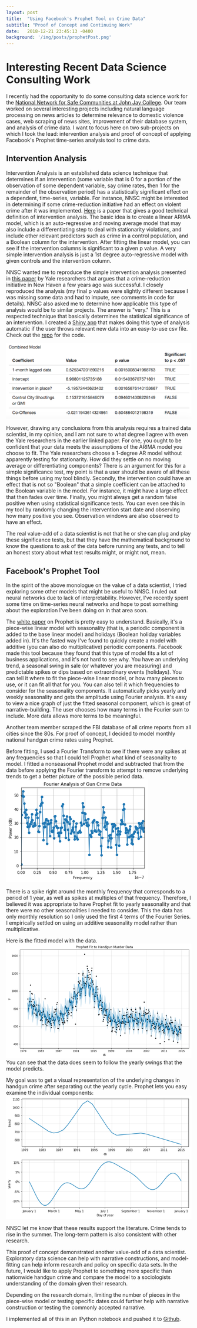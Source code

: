 ```yaml
---
layout: post
title:  "Using Facebook's Prophet Tool on Crime Data"
subtitle: "Proof of Concept and Continuing Work"
date:   2018-12-21 23:45:13 -0400
background: '/img/posts/prophetPost.png'
---
```


# Interesting Recent Data Science Consulting Work

I recently had the opportunity to do some consulting data science work for the [National Network for Safe Communities at John Jay College](https://nnscommunities.org/who-we-are/mission). Our team worked on several interesting projects including natural language processing on news articles to determine relevance to domestic violence cases, web scraping of news sites, improvement of their database system, and analysis of crime data. I want to focus here on two sub-projects on which I took the lead: intervention analysis and proof of concept of applying Facebook's Prophet time-series analysis tool to crime data.

## Intervention Analysis

Intervention Analysis is an established data science technique that determines if an intervention (some variable that is 0 for a portion of the observation of some dependent variable, say crime rates, then 1 for the remainder of the observation period) has a statistically significant effect on a dependent, time-series, variable. For instance, NNSC might be interested in determining if some crime-reduction initiative had an effect on violent crime after it was implemented. [Here](https://www.jstor.org/stable/2335318?seq=1#page_scan_tab_contents) is a paper that gives a good technical definition of intervention analysis. The basic idea is to create a linear ARIMA model, which is an auto-regressive and moving average model that may also include a differentiating step to deal with stationarity violations, and include other relevant predictors such as crime in a control population, and a  Boolean column for the intervention. After fitting the linear model, you can see if the intervention columns is significant to a given p value. A very simple intervention analysis is just a 1st degree auto-regressive model with given controls and the intervention column.

NNSC wanted me to reproduce the simple intervention analysis presented in [this paper](https://isps.yale.edu/research/publications/isps16-04) by Yale researchers that argues that a crime-reduction initiative in New Haven a few years ago was successful. I closely reproduced the analysis (my final p values were slightly different because I was missing some data and had to impute, see comments in code for details). NNSC also asked me to determine how applicable this type of analysis would be to similar projects. The answer is "very." This is a respected technique that basically determines the statistical significance of an intervention. I created a [Shiny app](https://mathslug.shinyapps.io/InterventionSignificanceTest2/) that makes doing this type of analysis automatic if the user throws relevant new data into an easy-to-use csv file. Check out the [repo](https://github.com/mathSlug/crime-analysis/tree/master/InterventionSignificanceTest) for the code.


![My Shiny App](/img/posts/LongevShiny.png)

However, drawing any conclusions from this analysis requires a trained data scientist, in my opinion, and I am not sure to what degree I agree with even the Yale researchers in the earlier linked paper. For one, you ought to be confident that your data meets the assumptions of the ARIMA model you choose to fit. The Yale researchers choose a 1-degree AR model without apparently testing for stationarity. How did they settle on no moving average or differentiating components? There is an argument for this for a simple significance test, my point is that a user should be aware of all these things before using my tool blindly. Secondly, the intervention could have an effect that is not so "Boolean" that a simple coefficient can be attached to the Boolean variable in the model. For instance, it might have a large effect that then fades over time. Finally, you might always get a random false positive when using statistical significance tests. You can even see this in my tool by randomly changing the intervention start date and observing how many positive you see. Observation windows are also observed to have an effect.

The real value-add of a data scientist is not that he or she can plug and play these significance tests, but that they have the mathematical background to know the questions to ask of the data before running any tests, and to tell an honest story about what test results might, or might not, mean.

## Facebook's Prophet Tool

In the spirit of the above monologue on the value of a data scientist, I tried exploring some other models that might be useful to NNSC. I ruled out neural networks due to lack of interpretability. However, I've recently spent some time on time-series neural networks and hope to post something about the exploration I've been doing on in that area soon.

The [white paper](https://peerj.com/preprints/3190/) on Prophet is pretty easy to understand. Basically, it's a piece-wise linear model with seasonality (that is, a periodic component is added to the base linear model) and holidays (Boolean holiday variables added in). It's the fasted way I've found to quickly create a model with additive (you can also do multiplicative) periodic components. Facebook made this tool because they found that this type of model fits a lot of business applications, and it's not hard to see why. You have an underlying trend, a seasonal swing in sale (or whatever you are measuring) and predictable spikes or dips based on extraordinary events (holidays). You can tell it where to fit the piece-wise linear model, or how many pieces to use, or it can fit all that for you. You can also tell it which frequencies to consider for the seasonality components. It automatically picks yearly and weekly seasonality and gets the amplitude using Fourier analysis. It's easy to view a nice graph of just the fitted seasonal component, which is great of narrative-building. The user chooses how many terms in the Fourier sum to include. More data allows more terms to be meaningful.

Another team member scraped the FBI database of all crime reports from all cities since the 80s. For proof of concept, I decided to model monthly national handgun crime rates using Prophet.

Before fitting, I used a Fourier Transform to see if there were any spikes at any frequencies so that I could tell Prophet what kind of seasonality to model. I fitted a nonseasonal Prophet model and subtracted that from the data before applying the Fourier transform to attempt to remove underlying trends to get a better picture of the possible period data.
![Fourier Transform](/img/posts/index3.png)

There is a spike right around the monthly frequency that corresponds to a period of 1 year, as well as spikes at multiples of that frequency. Therefore, I believed it was appropriate to have Prophet fit to yearly seasonality and that there were no other seasonalities I needed to consider. This the data has only monthly resolution so I only used the first 4 terms of the Fourier Series. I empirically settled on using an additive seasonality model rather than multiplicative.

Here is the fitted model with the data.
![The model](/img/posts/index4.png)
You can see that the data does seem to follow the yearly swings that the model predicts.

My goal was to get a visual representation of the underlying changes in handgun crime after separating out the yearly cycle. Prophet lets you easy examine the individual components:
![The components](/img/posts/index5.png)

NNSC let me know that these results support the literature. Crime tends to rise in the summer. The long-term pattern is also consistent with other research.

This proof of concept demonstrated another value-add of a data scientist. Exploratory data science can help with narrative constructions, and model-fitting can help inform research and policy on specific data sets. In the future, I would like to apply Prophet to something more specific than nationwide handgun crime and compare the model to a sociologists understanding of the domain given their research.

Depending on the research domain, limiting the number of pieces in the piece-wise model or testing specific dates could further help with narrative construction or testing the commonly accepted narrative.

I implemented all of this in an IPython notebook and pushed it to [Github](https://github.com/mathSlug/crime-analysis/tree/master/capstoneTimeSeries).



